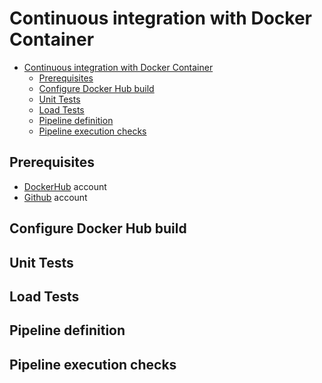 # Continuous integration with Docker Container

- [Continuous integration with Docker Container](#continuous-integration-with-docker-container)
  - [Prerequisites](#prerequisites)
  - [Configure Docker Hub build](#configure-docker-hub-build)
  - [Unit Tests](#unit-tests)
  - [Load Tests](#load-tests)
  - [Pipeline definition](#pipeline-definition)
  - [Pipeline execution checks](#pipeline-execution-checks)

## Prerequisites

- [DockerHub](https://hub.docker.com/) account
- [Github](https://github.com) account

## Configure Docker Hub build

## Unit Tests

## Load Tests

## Pipeline definition

## Pipeline execution checks
